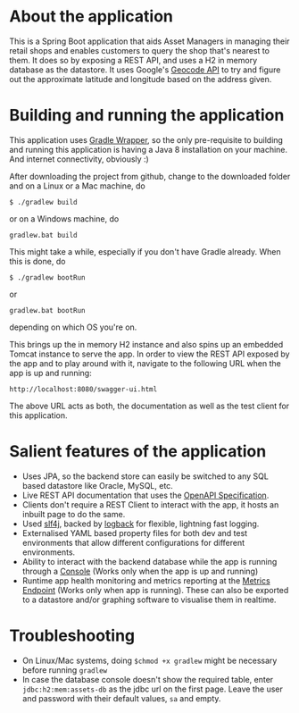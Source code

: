 # About the application
This is a Spring Boot application that aids Asset Managers in managing their retail shops and enables customers to query the shop that's nearest to them. It does so by exposing a REST API, and uses a H2 in memory database as the datastore. It uses Google's [Geocode API](https://developers.google.com/maps/documentation/geocoding/intro) to try and figure out the approximate latitude and longitude based on the address given.

# Building and running the application
This application uses [Gradle Wrapper](https://docs.gradle.org/current/userguide/gradle_wrapper.html), so the only pre-requisite to building and running this application is having a Java 8 installation on your machine. And internet connectivity, obviously :)

 After downloading the project from github, change to the downloaded folder and on a Linux or a Mac machine, do
 ```
 $ ./gradlew build
 ```
 or on a Windows machine, do
 ```
 gradlew.bat build
 ```
 This might take a while, especially if you don't have Gradle already. When this is done, do
 ```
 $ ./gradlew bootRun
 ```
 or 
 ```
 gradlew.bat bootRun
 ```
 depending on which OS you're on.
 
 This brings up the in memory H2 instance and also spins up an embedded Tomcat instance to serve the app.
 In order to view the REST API exposed by the app and to play around with it, navigate to the following URL when the app is up and running:
 ```
 http://localhost:8080/swagger-ui.html
 ```
 The above URL acts as both, the documentation as well as the test client for this application.
 
 # Salient features of the application
 * Uses JPA, so the backend store can easily be switched to any SQL based datastore like Oracle, MySQL, etc.
 * Live REST API documentation that uses the [OpenAPI Specification](https://github.com/OAI/OpenAPI-Specification).
 * Clients don't require a REST Client to interact with the app, it hosts an inbuilt page to do the same.
 * Used [slf4j](https://www.slf4j.org), backed by [logback](https://logback.qos.ch) for flexible, lightning fast logging.
 * Externalised YAML based property files for both dev and test environments that allow different configurations for different environments.
 * Ability to interact with the backend database while the app is running through a [Console](http://localhost:8080/h2-console) (Works only when the app is up and running)
 * Runtime app health monitoring and metrics reporting at the [Metrics Endpoint](http://localhost:8080/metrics) (Works only when app is running). These can also be exported to a datastore and/or graphing software to visualise them in realtime.
 
 # Troubleshooting
 * On Linux/Mac systems, doing `$chmod +x gradlew` might be necessary before running `gradlew`
 * In case the database console doesn't show the required table, enter `jdbc:h2:mem:assets-db` as the jdbc url on the first page. Leave the user and password with their default values, `sa` and empty.
